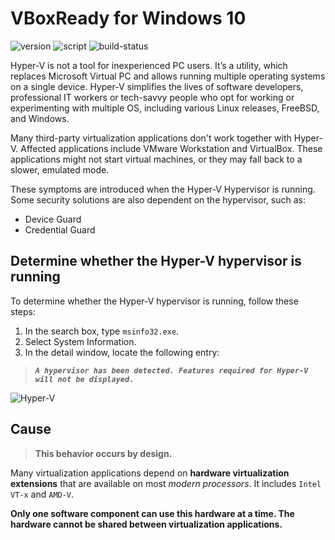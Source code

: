 # VBoxReady for Windows 10

![version](https://img.shields.io/badge/Version-1.0-blue) ![script](https://img.shields.io/badge/script-powershell-blue) ![build-status](https://img.shields.io/badge/build-passing-brightgreen)

Hyper-V is not a tool for inexperienced PC users. It’s a utility, which replaces Microsoft Virtual PC and allows running multiple operating systems on a single device. Hyper-V simplifies the lives of software developers, professional IT workers or tech-savvy people who opt for working or experimenting with multiple OS, including various Linux releases, FreeBSD, and Windows.

Many third-party virtualization applications don't work together with Hyper-V. Affected applications include VMware Workstation and VirtualBox. These applications might not start virtual machines, or they may fall back to a slower, emulated mode.

These symptoms are introduced when the Hyper-V Hypervisor is running. Some security solutions are also dependent on the hypervisor, such as:

- Device Guard
- Credential Guard

## Determine whether the Hyper-V hypervisor is running

To determine whether the Hyper-V hypervisor is running, follow these steps:
1. In the search box, type `msinfo32.exe`.
2. Select System Information.
3. In the detail window, locate the following entry:
> ***`A hypervisor has been detected. Features required for Hyper-V will not be displayed.`***

![Hyper-V](https://docs.microsoft.com/en-us/troubleshoot/windows-client/application-management/media/virtualization-apps-not-work-with-hyper-v/system-information.png)

## Cause
> **This behavior occurs by design.**

Many virtualization applications depend on **hardware virtualization extensions** that are available on most *modern processors*. It includes `Intel VT-x` and `AMD-V`. 

**Only one software component can use this hardware at a time. The hardware cannot be shared between virtualization applications.**

